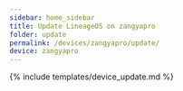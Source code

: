 ```yaml
---
sidebar: home_sidebar
title: Update LineageOS on zangyapro
folder: update
permalink: /devices/zangyapro/update/
device: zangyapro
---
```

{% include templates/device_update.md %}
